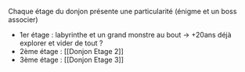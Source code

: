 Chaque étage du donjon présente une particularité (énigme et un boss associer)
- 1er étage : labyrinthe et un grand monstre au bout -> +20ans déjà explorer et vider de tout ?
- 2ème étage : [[Donjon Etage 2]]
- 3ème étage : [[Donjon Etage 3]]